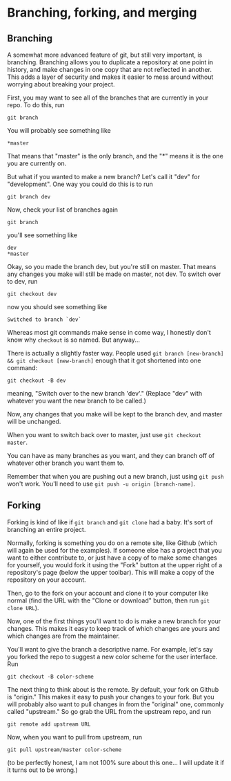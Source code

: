 # Branching, forking, and merging

## Branching

A somewhat more advanced feature of git, but still very important, is branching.
Branching allows you to duplicate a repository at one point in history, and
make changes in one copy that are not reflected in another. This adds a layer of
security and makes it easier to mess around without worrying about breaking your
project.

First, you may want to see all of the branches that are currently in your repo.
To do this, run

```git
git branch
```

You will probably see something like

```
*master
```

That means that "master" is the only branch, and the "\*" means it is the one
you are currently on.

But what if you wanted to make a new branch? Let's call it "dev" for 
"development". One way you could do this is to run

```git
git branch dev
```

Now, check your list of branches again

```git
git branch
```

you'll see something like

```
dev
*master
```

Okay, so you made the branch dev, but you're still on master. That means any 
changes you make will still be made on master, not dev. To switch over to dev,
run 

```git
git checkout dev
```

now you should see something like

```
Switched to branch `dev`
```

Whereas most git commands make sense in come way, I honestly don't know why
`checkout` is so named. But anyway...

There is actually a slightly faster way. People used `git branch [new-branch] &&
git checkout [new-branch]` enough that it got shortened into one command:

```git
git checkout -B dev
```

meaning, "Switch over to the new branch 'dev'." (Replace "dev" with whatever 
you want the new branch to be called.)

Now, any changes that you make will be kept to the branch dev, and master will
be unchanged. 

When you want to switch back over to master, just use `git checkout master`.

You can have as many branches as you want, and they can branch off of whatever 
other branch you want them to.

Remember that when you are pushing out a new branch, just using `git push` won't
work. You'll need to use `git push -u origin [branch-name]`.

## Forking

Forking is kind of like if `git branch` and `git clone` had a baby. It's sort
of branching an entire project.

Normally, forking is something you do on a remote site, like Github (which will
again be used for the examples). If someone else has a project that you want to
either contribute to, or just have a copy of to make some changes for yourself, 
you would fork it using the "Fork" button at the upper right of a repository's
page (below the upper toolbar). This will make a copy of the repository on your
account.

Then, go to the fork on your account and clone it to your computer like normal 
(find the URL with the "Clone or download" button, then run `git clone URL`).

Now, one of the first things you'll want to do is make a new branch for your 
changes. This makes it easy to keep track of which changes are yours and which
changes are from the maintainer.

You'll want to give the branch a descriptive name. For example, let's say you
forked the repo to suggest a new color scheme for the user interface. Run

```git
git checkout -B color-scheme
```

The next thing to think about is the remote. By default, your fork on Github is 
"origin." This makes it easy to push your changes to your fork. But you will 
probably also want to pull changes in from the "original" one, commonly called
"upstream." So go grab the URL from the upstream repo, and run

```git
git remote add upstream URL
```

Now, when you want to pull from upstream, run

```git
git pull upstream/master color-scheme
```

(to be perfectly honest, I am not 100% sure about this one... I will update it 
if it turns out to be wrong.)
